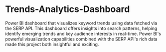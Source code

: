 # Trends-Analytics-Dashboard
Power BI dashboard that visualizes keyword trends using data fetched via the SERP API. This dashboard offers insights into search patterns, helping identify emerging trends and key audience interests in real-time.  Power BI's powerful visualization capabilities combined with the SERP API's rich data made this project both insightful and exciting.
